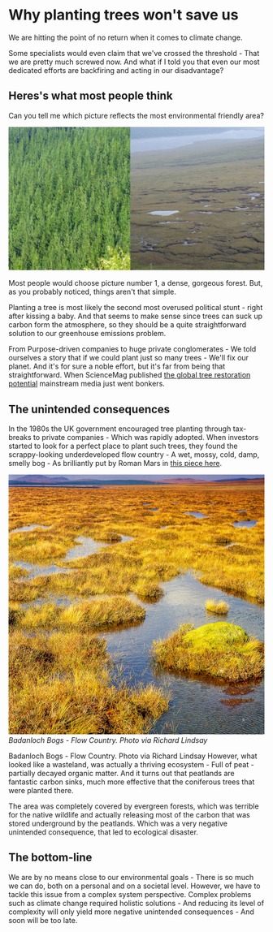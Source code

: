 # Why planting trees won't save us

We are hitting the point of no return when it comes to climate change.

Some specialists would even claim that we've crossed the threshold - That we are pretty much screwed now. And what if I told you that even our most dedicated efforts are backfiring and acting in our disadvantage?

## Heres's what most people think
Can you tell me which picture reflects the most environmental friendly area?

![Tress and bog](../_images/trees_and_bog.png)

Most people would choose picture number 1, a dense, gorgeous forest. But, as you probably noticed, things aren't that simple.

Planting a tree is most likely the second most overused political stunt - right after kissing a baby. And that seems to make sense since trees can suck up carbon form the atmosphere, so they should be a quite straightforward solution to our greenhouse emissions problem. 

From Purpose-driven companies to huge private conglomerates - We told ourselves a story that if we could plant just so many trees - We'll fix our planet. And it's for sure a noble effort, but it's far from being that straightforward. When ScienceMag published [the global tree restoration potential](https://www.science.org/doi/10.1126/science.aax0848) mainstream media just went bonkers.

## The unintended consequences
In the 1980s the UK government encouraged tree planting through tax-breaks to private companies - Which was rapidly adopted. When investors started to look for a perfect place to plant such trees, they found the scrappy-looking underdeveloped flow country - A wet, mossy, cold, damp, smelly bog - As brilliantly put by Roman Mars in [this piece here](https://99percentinvisible.org/episode/for-the-love-of-peat/).

![Badanloch Bogs](../_images/badalonch_bogs.jpg)
_Badanloch Bogs - Flow Country. Photo via Richard Lindsay_

Badanloch Bogs - Flow Country. Photo via Richard Lindsay
However, what looked like a wasteland, was actually a thriving ecosystem - Full of peat - partially decayed organic matter. And it turns out that peatlands are fantastic carbon sinks, much more effective that the coniferous trees that were planted there.

The area was completely covered by evergreen forests, which was terrible for the native wildlife and actually releasing most of the carbon that was stored underground by the peatlands. Which was a very negative unintended consequence, that led to ecological disaster.

## The bottom-line
We are by no means close to our environmental goals - There is so much we can do, both on a personal and on a societal level. However, we have to tackle this issue from a complex system perspective.
Complex problems such as climate change required holistic solutions - And reducing its level of complexity will only yield more negative unintended consequences - And soon will be too late.
